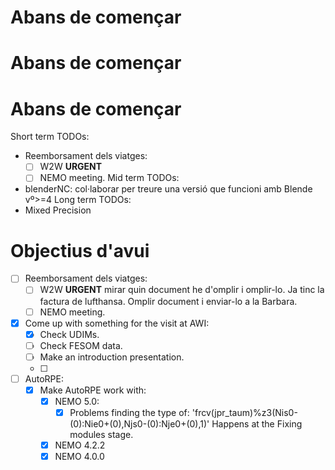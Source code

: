 # Abans de començar
# Abans de començar
# Abans de començar
Short term TODOs:
- Reemborsament dels viatges:
	- [ ] W2W **URGENT**
	- [ ] NEMO meeting.
Mid term TODOs:
- blenderNC: col·laborar per treure una versió que funcioni amb Blende vº>=4 
Long term TODOs:
- Mixed Precision

# Objectius d'avui

- [ ] Reemborsament dels viatges:
	- [ ] W2W **URGENT** mirar quin document he d'omplir i omplir-lo.
	      Ja tinc la factura de lufthansa. Omplir document i enviar-lo a la Barbara.
	- [ ] NEMO meeting.
- [x] Come up with something for the visit at AWI:
	- [x] Check UDIMs.
	- [ ] Check FESOM data.
	- [ ] Make an introduction presentation.
	- [ ] 
- [ ] AutoRPE:
	- [x] Make AutoRPE work with:
		- [x] NEMO 5.0:
			- [x] Problems finding the type of: 'frcv(jpr_taum)%z3(Nis0-(0):Nie0+(0),Njs0-(0):Nje0+(0),1)'
		           Happens at the Fixing modules stage.
			      
		- [x] NEMO 4.2.2
		- [x] NEMO 4.0.0
